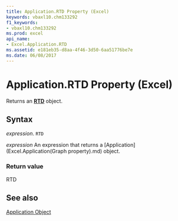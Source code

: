 ```yaml
---
title: Application.RTD Property (Excel)
keywords: vbaxl10.chm133292
f1_keywords:
- vbaxl10.chm133292
ms.prod: excel
api_name:
- Excel.Application.RTD
ms.assetid: e181eb35-d8aa-4f46-3d50-6aa51776be7e
ms.date: 06/08/2017
---
```



# Application.RTD Property (Excel)

Returns an  **[RTD](Excel.RTD.md)** object.


## Syntax

 _expression_. `RTD`

 _expression_ An expression that returns a [Application](Excel.Application(Graph property).md) object.


### Return value

RTD


## See also


[Application Object](Excel.Application(object).md)

